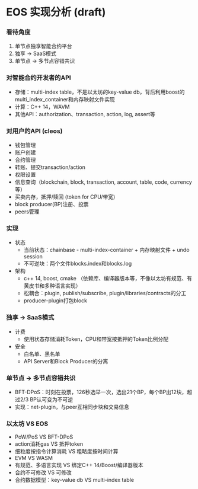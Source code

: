 # EOS 实现分析 (draft)

### 看待角度

1. 单节点独享智能合约平台 
2. 独享 -> SaaS模式
3. 单节点 -> 多节点容错共识 

### 对智能合约开发者的API

* 存储：multi-index table，不是以太坊的key-value db，背后利用boost的multi_index_container和内存映射文件实现     
* 计算：C++ 14，WAVM
* 其他API：authorization、transaction, action, log, assert等

### 对用户的API (cleos)

* 钱包管理
* 账户创建
* 合约管理 
* 转账、提交transaction/action
* 权限设置
* 信息查询（blockchain, block, transaction, account, table, code, currency等）
* 买卖内存，抵押/赎回 (token for CPU/带宽)
* block producer(BP)注册、投票
* peers管理

### 实现

* 状态
  * 当前状态：chainbase - multi-index-container + 内存映射文件 + undo session
  * 不可逆块：两个文件blocks.index和blocks.log 
* 架构  
  * c++ 14, boost, cmake （依赖库、编译器版本等，不像以太坊有规范、有黄皮书和多种语言实现）
  * 松耦合：plugin, publish/subscribe, plugin/libraries/contracts的分工
  * producer-plugin打包block

### 独享 -> SaaS模式

* 计费
  * 使用状态存储消耗Token，CPU和带宽按抵押的Token比例分配
* 安全
  * 白名单、黑名单
  * API Server和Block Producer的分离

### 单节点 -> 多节点容错共识

* BFT-DPoS：时刻在投票，126秒选举一次，选出21个BP，每个BP出12块，超过2/3 BP认可变为不可逆
* 实现：net-plugin，与peer互相同步块和交易信息

### 以太坊 VS EOS

- PoW/PoS VS BFT-DPoS
- action消耗gas VS 抵押token
- 细粒度按指令计算消耗 VS 粗略度按时间计算
- EVM VS WASM
- 有规范、多语言实现 VS 绑定C++ 14/Boost/编译器版本
- 合约不可修改 VS 可修改
- 合约数据模型：key-value db VS multi-index table

  
